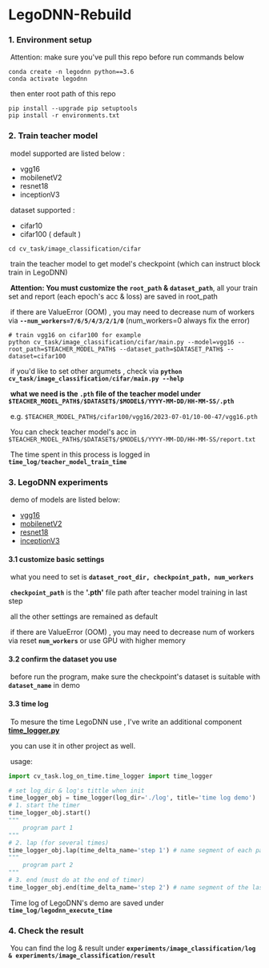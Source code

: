 # LegoDNN-Rebuild  

### 1. Environment setup  

​    Attention: make sure you've pull this repo before run commands below

```shell
conda create -n legodnn python==3.6
conda activate legodnn
```

​	then enter root path of this repo

```shell
pip install --upgrade pip setuptools
pip install -r environments.txt
```

### 2. Train teacher model

​	model supported are listed below :

- vgg16
- mobilenetV2
- resnet18
- inceptionV3

​    dataset supported :

- cifar10
- cifar100 ( default )

```shell
cd cv_task/image_classification/cifar
```

​    train the teacher model to get model's checkpoint (which can instruct block train in LegoDNN)

​	**Attention: You must customize the `root_path` & `dataset_path`**, all your train set and report (each epoch's acc & loss) are saved in root_path

​	if there are ValueError (OOM) , you may need to decrease num of workers via **`--num_workers=7/6/5/4/3/2/1/0`** (num_workers=0 always fix the error)

```shell
# train vgg16 on cifar100 for example
python cv_task/image_classification/cifar/main.py --model=vgg16 --root_path=$TEACHER_MODEL_PATH$ --dataset_path=$DATASET_PATH$ --dataset=cifar100
```

​	if you'd like to set other argumets , check via **`python cv_task/image_classification/cifar/main.py --help`**

​	**what we need is the `.pth` file of the teacher model under `$TEACHER_MODEL_PATH$/$DATASET$/$MODEL$/YYYY-MM-DD/HH-MM-SS/.pth`**

​	e.g. `$TEACHER_MODEL_PATH$/cifar100/vgg16/2023-07-01/10-00-47/vgg16.pth`

​	You can check teacher model's acc in `$TEACHER_MODEL_PATH$/$DATASET$/$MODEL$/YYYY-MM-DD/HH-MM-SS/report.txt`

​	The time spent in this process is logged in **`time_log/teacher_model_train_time`**

### 3. LegoDNN experiments

​	demo of models are listed below:

- [vgg16](experiments/image_classification/vgg.py)
- [mobilenetV2](experiments/image_classification/mobilenetv2.py)
- [resnet18](experiments/image_classification/resnet18.py)
- [inceptionV3](experiments/image_classification/inceptionv3.py)

#### **3.1** customize basic settings

​	what you need to set is **`dataset_root_dir, checkpoint_path, num_workers`**

​	**`checkpoint_path`** is the **'.pth'** file path after teacher model training in last step

​	all the other settings are remained as default 

​	if there are ValueError (OOM) , you may need to decrease num of workers via reset **`num_workers`** or use GPU with higher memory

#### 3.2 confirm the dataset you use 

​	before run the program, make sure the checkpoint's dataset is suitable with **`dataset_name`** in demo

#### 3.3 time log

​	To mesure the time LegoDNN use , I've write an additional component **[time_logger.py](cv_task/log_on_time/time_logger.py)**

​	you can use it in other project as well.

​	usage:

```python
import cv_task.log_on_time.time_logger import time_logger

# set log_dir & log's tittle when init
time_logger_obj = time_logger(log_dir='./log', title='time log demo')   
# 1. start the timer
time_logger_obj.start()
"""
	program part 1
"""
# 2. lap (for several times)
time_logger_obj.lap(time_delta_name='step 1') # name segment of each part
"""
	program part 2
"""
# 3. end (must do at the end of timer)
time_logger_obj.end(time_delta_name='step 2') # name segment of the last part
```

​	Time log of LegoDNN's demo are saved under **`time_log/legodnn_execute_time`**

### 4. Check the result 

​	You can find the log & result under **`experiments/image_classification/log & experiments/image_classification/result `**

